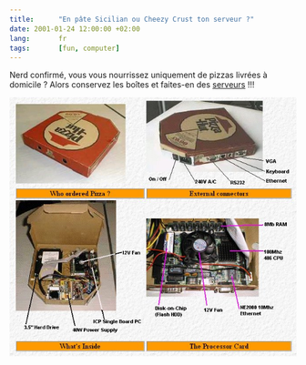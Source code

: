 ```yaml
---
title:      "En pâte Sicilian ou Cheezy Crust ton serveur ?"
date: 2001-01-24 12:00:00 +02:00
lang:       fr
tags:       [fun, computer]
---
```


Nerd confirmé, vous vous nourrissez uniquement de pizzas livrées à domicile ? Alors conservez les boîtes et faites-en des [serveurs](http://www.jrcs.co.uk/Free_Stuff.html) !!!

![](art37-1.jpg "image 646 x 583")
